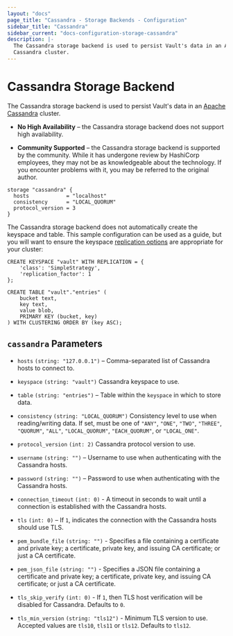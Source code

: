 ```yaml
---
layout: "docs"
page_title: "Cassandra - Storage Backends - Configuration"
sidebar_title: "Cassandra"
sidebar_current: "docs-configuration-storage-cassandra"
description: |-
  The Cassandra storage backend is used to persist Vault's data in an Apache
  Cassandra cluster.
---
```


# Cassandra Storage Backend

The Cassandra storage backend is used to persist Vault's data in an [Apache
Cassandra][cassandra] cluster.

- **No High Availability** – the Cassandra storage backend does not support high
  availability.

- **Community Supported** – the Cassandra storage backend is supported by the
  community. While it has undergone review by HashiCorp employees, they may not
  be as knowledgeable about the technology. If you encounter problems with it,
  you may be referred to the original author.

```hcl
storage "cassandra" {
  hosts            = "localhost"
  consistency      = "LOCAL_QUORUM"
  protocol_version = 3
}
```

The Cassandra storage backend does not automatically create the keyspace and
table. This sample configuration can be used as a guide, but you will want to
ensure the keyspace [replication options][replication-options]
are appropriate for your cluster:

```cql
CREATE KEYSPACE "vault" WITH REPLICATION = {
    'class': 'SimpleStrategy',
    'replication_factor': 1
};

CREATE TABLE "vault"."entries" (
    bucket text,
    key text,
    value blob,
    PRIMARY KEY (bucket, key)
) WITH CLUSTERING ORDER BY (key ASC);
```

## `cassandra` Parameters

* `hosts` `(string: "127.0.0.1")` – Comma-separated list of Cassandra hosts to
  connect to.

* `keyspace` `(string: "vault")` Cassandra keyspace to use.

* `table` `(string: "entries")` – Table within the `keyspace` in which to store
  data.

* `consistency` `(string: "LOCAL_QUORUM")` Consistency level to use when
  reading/writing data. If set, must be one of `"ANY"`, `"ONE"`, `"TWO"`,
  `"THREE"`, `"QUORUM"`, `"ALL"`, `"LOCAL_QUORUM"`, `"EACH_QUORUM"`, or 
  `"LOCAL_ONE"`.

* `protocol_version` `(int: 2)` Cassandra protocol version to use.

* `username` `(string: "")` – Username to use when authenticating with the
  Cassandra hosts.

* `password` `(string: "")` – Password to use when authenticating with the
  Cassandra hosts.

* `connection_timeout` `(int: 0)` - A timeout in seconds to wait until a
  connection is established with the Cassandra hosts.

* `tls` `(int: 0)` – If `1`, indicates the connection with the Cassandra hosts
  should use TLS.

* `pem_bundle_file` `(string: "")` - Specifies a file containing a
  certificate and private key; a certificate, private key, and issuing CA
  certificate; or just a CA certificate.

* `pem_json_file` `(string: "")` - Specifies a JSON file containing a certificate
  and private key; a certificate, private key, and issuing CA certificate;
  or just a CA certificate.

* `tls_skip_verify` `(int: 0)` - If `1`, then TLS host verification
  will be disabled for Cassandra. Defaults to `0`.

* `tls_min_version` `(string: "tls12")` - Minimum TLS version to use. Accepted
  values are `tls10`, `tls11` or `tls12`. Defaults to `tls12`.

[cassandra]: http://cassandra.apache.org/
[replication-options]: https://docs.datastax.com/en/cassandra/2.1/cassandra/architecture/architectureDataDistributeReplication_c.html
